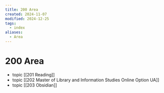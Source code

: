 ```yaml
---
title: 200 Area
created: 2024-11-07
modified: 2024-12-25
tags:
  - index
aliases:
  - Area
---
```

# 200 Area
- topic [[201 Reading]]
- topic [[202 Master of Library and Information Studies Online Option UA]]
- topic [[203 Obsidian]]
